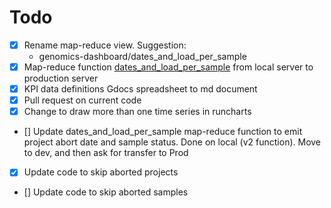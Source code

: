 # Todo

- [x] Rename map-reduce view. Suggestion:
  - genomics-dashboard/dates_and_load_per_sample
- [x] Map-reduce function [dates_and_load_per_sample](http://127.0.0.1:5984/_utils/database.html?projects/_design/genomics-dashboard/_view/dates_and_load_per_sample) from local server to production server
- [x] KPI data definitions Gdocs spreadsheet to md document
- [x] Pull request on current code
- [x] Change to draw more than one time series in runcharts
- [] Update dates_and_load_per_sample map-reduce function to emit project abort date and sample status. Done on local (v2 function). Move to dev, and then ask for transfer to Prod
- [x] Update code to skip aborted projects
- [] Update code to skip aborted samples
